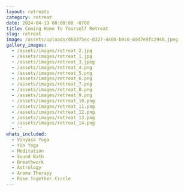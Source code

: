 ```yaml
---
layout: retreats
category: retreat
date: 2024-04-19 00:00:00 -0700
title: Coming Home To Yourself Retreat
slug: retreat
image: /assets/uploads/d68375ec-8327-4408-b9c6-69d7e9fc2940.jpeg
gallery_images:
  - /assets/images/retreat_2.jpg
  - /assets/images/retreat_1.jpg
  - /assets/images/retreat_3.jpeg
  - /assets/images/retreat_4.png
  - /assets/images/retreat_5.png
  - /assets/images/retreat_6.png
  - /assets/images/retreat_7.png
  - /assets/images/retreat_8.png
  - /assets/images/retreat_9.png
  - /assets/images/retreat_10.png
  - /assets/images/retreat_11.png
  - /assets/images/retreat_12.png
  - /assets/images/retreat_13.png
  - /assets/images/retreat_14.png
  - ''
whats_included:
  - Vinyasa Yoga
  - Yin Yoga
  - Meditation
  - Sound Bath
  - Breathwork
  - Astrology
  - Aroma Therapy
  - Rise Together Circle
---
```

